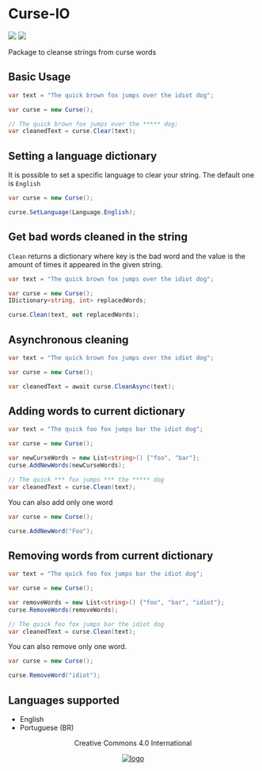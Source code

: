 # Curse-IO

[![][build-img]][build]
[![][nuget-img]][nuget]

Package to cleanse strings from curse words

[build]:     https://ci.appveyor.com/project/TallesL/fluentscheduler
[build-img]: https://ci.appveyor.com/api/projects/status/github/fluentscheduler/fluentscheduler?svg=true
[nuget]:     https://www.nuget.org/packages/FluentScheduler
[nuget-img]: https://badge.fury.io/nu/fluentscheduler.svg



## Basic Usage
```cs
var text = "The quick brown fox jumps over the idiot dog";

var curse = new Curse();

// The quick brown fox jumps over the ***** dog;
var cleanedText = curse.Clear(text);

```

## Setting a language dictionary

It is possible to set a specific language to clear your string. The default one is `English`
```cs
var curse = new Curse();

curse.SetLanguage(Language.English);

```

## Get bad words cleaned in the string
`Clean` returns a dictionary where key is the bad word and the value is the amount of times it appeared in the given string.

```cs
var text = "The quick brown fox jumps over the idiot dog";

var curse = new Curse();
IDictionary<string, int> replacedWords;

curse.Clean(text, out replacedWords);

```

## Asynchronous cleaning


```cs
var text = "The quick brown fox jumps over the idiot dog";

var curse = new Curse();

var cleanedText = await curse.CleanAsync(text);

```

## Adding words to current dictionary
```cs
var text = "The quick foo fox jumps bar the idiot dog";

var curse = new Curse();

var newCurseWords = new List<string>() {"foo", "bar"};
curse.AddNewWords(newCurseWords);

// The quick *** fox jumps *** the ***** dog
var cleanedText = curse.Clean(text);

```

You can also add only one word
```cs
var curse = new Curse();

curse.AddNewWord("Foo");
```

## Removing words from current dictionary
```cs
var text = "The quick foo fox jumps bar the idiot dog";

var curse = new Curse();

var removeWords = new List<string>() {"foo", "bar", "idiot"};
curse.RemoveWords(removeWords);

// The quick foo fox jumps bar the idiot dog
var cleanedText = curse.Clean(text);

```

You can also remove only one word.
```cs
var curse = new Curse();

curse.RemoveWord("idiot");
```

## Languages supported
- English
- Portuguese (BR)


<p align="center">Creative Commons 4.0 International</p>
<p align="center">
    <a href="http://creativecommons.org/licenses/by/4.0/">
        <img alt="logo" src="http://i.creativecommons.org/l/by/4.0/80x15.png">
    </a>
</p>
